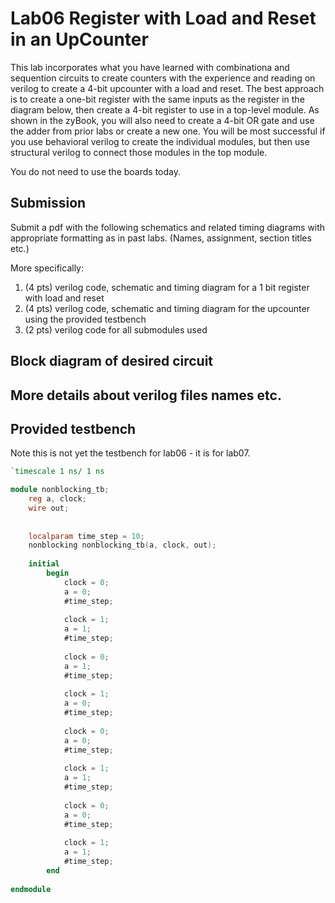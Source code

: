 # Lab06 Register with Load and Reset in an UpCounter
This lab incorporates what you have learned with combinationa and sequention circuits to create counters
with the experience and reading on verilog to create a 4-bit upcounter with a load and reset. The best approach
is to create a one-bit register with the same inputs as the register in the diagram below, then create a 4-bit register
to use in a top-level module. As shown in the zyBook, you will also need to create a 4-bit OR gate and use the adder from
prior labs or create a new one. You will be most successful if you use behavioral verilog to create the individual modules,
but then use structural verilog to connect those modules in the top module.

You do not need to use the boards today.

## Submission
Submit a pdf with the following schematics and related timing diagrams
with appropriate formatting as in past labs. (Names, assignment, section titles etc.)

More specifically:
1) (4 pts) verilog code, schematic and timing diagram for a 1 bit register with load and reset
2) (4 pts) verilog code, schematic and timing diagram for the upcounter using the provided testbench
3) (2 pts) verilog code for all submodules used

## Block diagram of desired circuit

## More details about verilog files names etc.


## Provided testbench

Note this is not yet the testbench for lab06 - it is for lab07.
```verilog
`timescale 1 ns/ 1 ns

module nonblocking_tb;
    reg a, clock;
    wire out;
    
       
    localparam time_step = 10;
    nonblocking nonblocking_tb(a, clock, out);
    
    initial
        begin           
            clock = 0;
            a = 0;
            #time_step;
            
            clock = 1;
            a = 1;
            #time_step;
                      
            clock = 0;
            a = 1;
            #time_step;
                                              
            clock = 1;
            a = 0;
            #time_step;
                        
            clock = 0;
            a = 0;
            #time_step;
                 
            clock = 1;
            a = 1;
            #time_step;
                       
            clock = 0;
            a = 0;
            #time_step;
                 
            clock = 1;
            a = 1;
            #time_step;          
        end
    
endmodule

```
